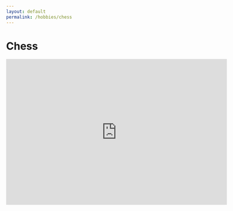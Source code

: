 ```yaml
---
layout: default
permalink: /hobbies/chess
---
```

# Chess 
<div>
<iframe width="600" height="397" frameborder="0"
    src="https://lichess.org/embed/Sjyv6va6?theme=auto&bg=auto"
    ></iframe>
</div>
